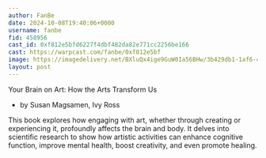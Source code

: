 ```yaml
---
author: FanBe
date: 2024-10-08T19:40:06+0000
username: fanbe
fid: 458956
cast_id: 0xf812e5bfd6227f4dbf482da82e771cc2256be166
cast: https://warpcast.com/fanbe/0xf812e5bf
image: https://imagedelivery.net/BXluQx4ige9GuW0Ia56BHw/3b429db1-1af6-41d9-27b8-4259e8209d00/original
layout: post
---
```

Your Brain on Art: How the Arts Transform Us  
- by Susan Magsamen, Ivy Ross   
  
This book explores how engaging with art, whether through creating or experiencing it, profoundly affects the brain and body. It delves into scientific research to show how artistic activities can enhance cognitive function, improve mental health, boost creativity, and even promote healing.  

<img src='https://imagedelivery.net/BXluQx4ige9GuW0Ia56BHw/3b429db1-1af6-41d9-27b8-4259e8209d00/original' alt='' referrerpolicy='no-referrer'/>
<img src='https://imagedelivery.net/BXluQx4ige9GuW0Ia56BHw/4b5c5a6d-2e68-4508-a16a-1c08b68cd700/original' alt='' referrerpolicy='no-referrer'/>